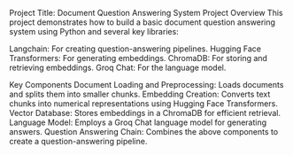 Project Title: Document Question Answering System
Project Overview
This project demonstrates how to build a basic document question answering system using Python and several key libraries:

Langchain: For creating question-answering pipelines.
Hugging Face Transformers: For generating embeddings.
ChromaDB: For storing and retrieving embeddings.
Groq Chat: For the language model.

Key Components
Document Loading and Preprocessing: Loads documents and splits them into smaller chunks.
Embedding Creation: Converts text chunks into numerical representations using Hugging Face Transformers.
Vector Database: Stores embeddings in a ChromaDB for efficient retrieval.
Language Model: Employs a Groq Chat language model for generating answers.
Question Answering Chain: Combines the above components to create a question-answering pipeline.
